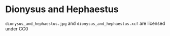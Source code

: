 Dionysus and Hephaestus
===

`dionysus_and_hephaestus.jpg` and `dionysus_and_hephaestus.xcf` are licensed under CC0
